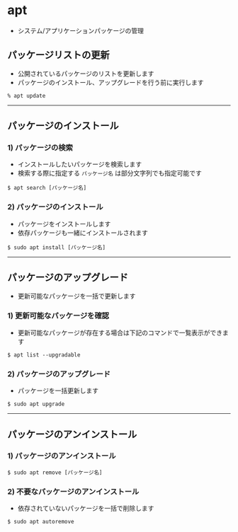 # apt

- システム/アプリケーションパッケージの管理

## パッケージリストの更新

- 公開されているパッケージのリストを更新します
- パッケージのインストール、アップグレードを行う前に実行します

```
% apt update
```

---

## パッケージのインストール

### 1) パッケージの検索

- インストールしたいパッケージを検索します
- 検索する際に指定する `パッケージ名` は部分文字列でも指定可能です

```
$ apt search [パッケージ名]
```

### 2) パッケージのインストール

- パッケージをインストールします
- 依存パッケージも一緒にインストールされます

```
$ sudo apt install [パッケージ名]
```

---

## パッケージのアップグレード

- 更新可能なパッケージを一括で更新します

### 1) 更新可能なパッケージを確認

- 更新可能なパッケージが存在する場合は下記のコマンドで一覧表示ができます

```
$ apt list --upgradable
```

### 2) パッケージのアップグレード

- パッケージを一括更新します

```
$ sudo apt upgrade
```

---

## パッケージのアンインストール

### 1) パッケージのアンインストール

```
$ sudo apt remove [パッケージ名]
```

### 2) 不要なパッケージのアンインストール

- 依存されていないパッケージを一括で削除します

```
$ sudo apt autoremove
```

